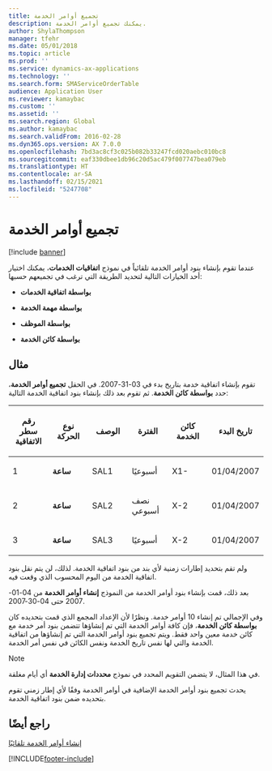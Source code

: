 ```yaml
---
title: تجميع أوامر الخدمة
description: يمكنك تجميع أوامر الخدمة.
author: ShylaThompson
manager: tfehr
ms.date: 05/01/2018
ms.topic: article
ms.prod: ''
ms.service: dynamics-ax-applications
ms.technology: ''
ms.search.form: SMAServiceOrderTable
audience: Application User
ms.reviewer: kamaybac
ms.custom: ''
ms.assetid: ''
ms.search.region: Global
ms.author: kamaybac
ms.search.validFrom: 2016-02-28
ms.dyn365.ops.version: AX 7.0.0
ms.openlocfilehash: 7bd3ac8cf3c025b082b33247fcd020aebc010bc8
ms.sourcegitcommit: eaf330dbee1db96c20d5ac479f007747bea079eb
ms.translationtype: HT
ms.contentlocale: ar-SA
ms.lasthandoff: 02/15/2021
ms.locfileid: "5247708"
---
```

# <a name="combine-service-orders"></a>تجميع أوامر الخدمة   

[!include [banner](../includes/banner.md)]


عندما تقوم بإنشاء بنود أوامر الخدمة تلقائياً في نموذج **اتفاقيات الخدمات**، يمكنك اختيار أحد الخيارات التالية لتحديد الطريقة التي ترغب في تجميعهم حسبها:

  - **بواسطة اتفاقية الخدمات**

  - **بواسطة مهمة الخدمة**

  - **بواسطة الموظف**

  - **بواسطة كائن الخدمة**

## <a name="example"></a>مثال

تقوم بإنشاء اتفاقية خدمة بتاريخ بدء في 03-31-2007. في الحقل **تجميع أوامر الخدمة**، حدد **بواسطة كائن الخدمة**. ثم تقوم بعد ذلك بإنشاء بنود اتفاقية الخدمة التالية:

<table style="width:100%;">
<colgroup>
<col style="width: 16%" />
<col style="width: 16%" />
<col style="width: 16%" />
<col style="width: 16%" />
<col style="width: 16%" />
<col style="width: 16%" />
</colgroup>
<thead>
<tr class="header">
<th><p>رقم سطر الاتفاقية</p></th>
<th><p>نوع الحركة</p></th>
<th><p>الوصف</p></th>
<th><p>الفترة</p></th>
<th><p>كائن الخدمة</p></th>
<th><p>تاريخ البدء</p></th>
</tr>
</thead>
<tbody>
<tr class="odd">
<td><p>1</p></td>
<td><p><strong>ساعة</strong></p></td>
<td><p>SAL1</p></td>
<td><p>أسبوعيًا</p></td>
<td><p>X1-</p></td>
<td><p>01/04/2007</p></td>
</tr>
<tr class="even">
<td><p>2</p></td>
<td><p><strong>ساعة</strong></p></td>
<td><p>SAL2</p></td>
<td><p>نصف أسبوعي</p></td>
<td><p>X-2</p></td>
<td><p>01/04/2007</p></td>
</tr>
<tr class="odd">
<td><p>3</p></td>
<td><p><strong>ساعة</strong></p></td>
<td><p>SAL3</p></td>
<td><p>أسبوعيًا</p></td>
<td><p>X-2</p></td>
<td><p>01/04/2007</p></td>
</tr>
</tbody>
</table>


ولم تقم بتحديد إطارات زمنية لأي بند من بنود اتفاقية الخدمة. لذلك، لن يتم نقل بنود اتفاقية الخدمة من اليوم المحسوب الذي وقعت فيه.

بعد ذلك، قمت بإنشاء بنود أوامر الخدمة من النموذج **إنشاء أوامر الخدمة** من 04-01-2007 حتى 04-30-2007.

وفي الإجمالي تم إنشاء 10 أوامر خدمة. ونظرًا لأن الإعداد المجمع الذي قمت بتحديده كان **بواسطة كائن الخدمة**، فإن كافة أوامر الخدمة التي تم إنشاؤها تتضمن بنود أمر خدمة مع كائن خدمة معين واحد فقط. ويتم تجميع بنود أوامر الخدمة التي تم إنشاؤها من اتفاقية الخدمة والتي لها نفس تاريخ الخدمة ونفس الكائن في نفس أمر الخدمة.


> [!NOTE]
> <P>في هذا المثال، لا يتضمن التقويم المحدد في نموذج <STRONG>محددات إدارة الخدمة</STRONG> أي أيام مغلقة.</P>



يحدث تجميع بنود أوامر الخدمة الإضافية في أوامر الخدمة وفقًا لأي إطار زمني تقوم بتحديده ضمن بنود اتفاقية الخدمة.

## <a name="see-also"></a>راجع أيضًا

[إنشاء أوامر الخدمة تلقائيًا](create-service-orders-automatically.md)

  




[!INCLUDE[footer-include](../../includes/footer-banner.md)]